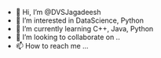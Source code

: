 - 👋 Hi, I’m @DVSJagadeesh
- 👀 I’m interested in DataScience, Python
- 🌱 I’m currently learning C++, Java, Python
- 💞️ I’m looking to collaborate on ..
- 📫 How to reach me ...

<!---
DVSJagadeesh/DVSJagadeesh is a ✨ special ✨ repository because its `README.md` (this file) appears on your GitHub profile.
You can click the Preview link to take a look at your changes.
--->
